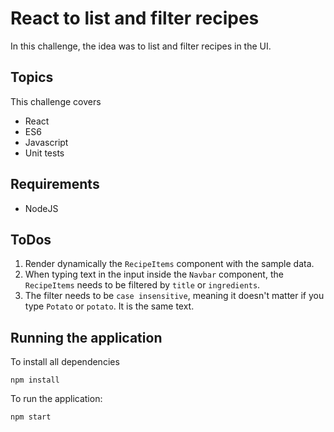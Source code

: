 # React to list and filter recipes

In this challenge, the idea was to list and filter recipes in the UI.

## Topics

This challenge covers

- React
- ES6
- Javascript
- Unit tests

## Requirements

- NodeJS

## ToDos

1. Render dynamically the `RecipeItems` component with the sample data.
2. When typing text in the input inside the `Navbar` component, the `RecipeItems` needs to be filtered by `title` or `ingredients`.
3. The filter needs to be `case insensitive`, meaning it doesn't matter if you type `Potato` or `potato`. It is the same text.

## Running the application

To install all dependencies

```
npm install
```

To run the application:

```
npm start
```
